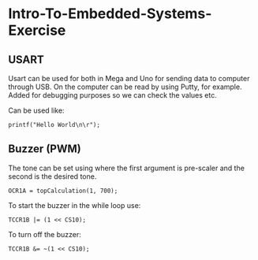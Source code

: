 # Intro-To-Embedded-Systems-Exercise

## USART

Usart can be used for both in Mega and Uno for sending data to computer through USB. On the computer can be read by using Putty, for example. Added for debugging purposes so we can check the values etc.

Can be used like:
```
printf("Hello World\n\r");
```


## Buzzer (PWM) 
The tone can be set using where the first argument is pre-scaler and the second is the desired tone.
```
OCR1A = topCalculation(1, 700);
```
To start the buzzer in the while loop use:
```
TCCR1B |= (1 << CS10);
```
To turn off the buzzer:
```
TCCR1B &= ~(1 << CS10);
```
